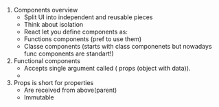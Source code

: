 1. Components overview
    * Split UI into independent and reusable pieces
    * Think about isolation
    * React let you define components as:
    - Functions components (pref to use them) 
    - Classe components (starts with class componenets but nowadays func components are standart!)
2. Functional components
    * Accepts single argument called ( props (object with data)).
    * 
3. Props is short for properties
    * Are received from above(parent)
    * Immutable